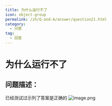 ```yaml
---
title: 为什么运行不了
icon: object-group
permalink: /zh/Q-and-A/answer/question21.html
category:
  - 问答
tag:
  - 回答
---
```


# 为什么运行不了
## 问题描述：
已经测试过示列了答案是正确的
![image.png](https://s2.loli.net/2024/09/27/KuwSDykpQ8c5Gdz.png)